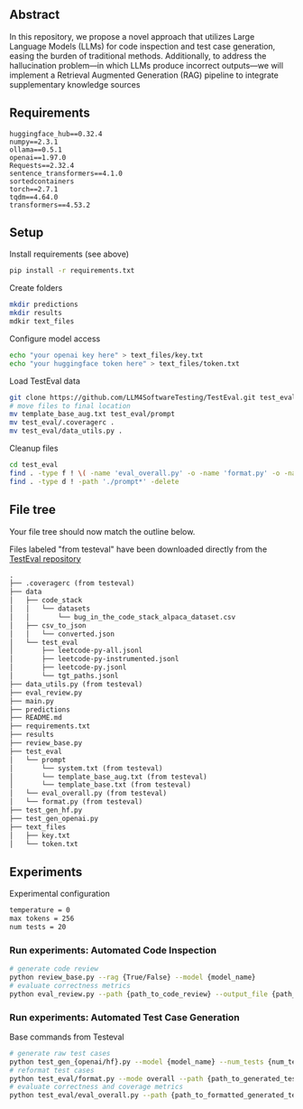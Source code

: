 ## Abstract

In this repository, we propose a novel approach that utilizes Large Language Models (LLMs) for code inspection and test case generation, easing the burden of traditional methods. Additionally, to address the hallucination problem&mdash;in which LLMs produce incorrect outputs&mdash;we will implement a Retrieval Augmented Generation (RAG) pipeline to integrate supplementary knowledge sources

## Requirements
```
huggingface_hub==0.32.4
numpy==2.3.1
ollama==0.5.1
openai==1.97.0
Requests==2.32.4
sentence_transformers==4.1.0
sortedcontainers
torch==2.7.1
tqdm==4.64.0
transformers==4.53.2
```

## Setup


Install requirements (see above)

```bash
pip install -r requirements.txt
```

Create folders
```bash
mkdir predictions
mkdir results
mdkir text_files
```

Configure model access

```bash
echo "your openai key here" > text_files/key.txt
echo "your huggingface token here" > text_files/token.txt
```

Load TestEval data
```bash
git clone https://github.com/LLM4SoftwareTesting/TestEval.git test_eval
# move files to final location
mv template_base_aug.txt test_eval/prompt
mv test_eval/.coveragerc . 
mv test_eval/data_utils.py .
```

Cleanup files
```bash
cd test_eval
find . -type f ! \( -name 'eval_overall.py' -o -name 'format.py' -o -name 'system.txt' -o -name 'template_base.txt' -o -name 'template_base_aug.txt' \) -delete
find . -type d ! -path './prompt*' -delete
```

## File tree
Your file tree should now match the outline below. 

Files labeled "from testeval" have been downloaded directly from the [TestEval repository](https://github.com/LLM4SoftwareTesting/TestEval) 
```md
.
├── .coveragerc (from testeval)
├── data
│   ├── code_stack
│   │   └── datasets
│   │       └── bug_in_the_code_stack_alpaca_dataset.csv
│   ├── csv_to_json
│   │   └── converted.json
│   └── test_eval
│       ├── leetcode-py-all.jsonl
│       ├── leetcode-py-instrumented.jsonl
│       ├── leetcode-py.jsonl
│       └── tgt_paths.jsonl
├── data_utils.py (from testeval)
├── eval_review.py
├── main.py
├── predictions
├── README.md
├── requirements.txt
├── results
├── review_base.py
├── test_eval
│   └── prompt 
│       └── system.txt (from testeval)
│       └── template_base_aug.txt (from testeval)
│       └── template_base.txt (from testeval)
│   └── eval_overall.py (from testeval)
│   └── format.py (from testeval)
├── test_gen_hf.py
├── test_gen_openai.py
├── text_files
│   ├── key.txt
│   └── token.txt

```

## Experiments

Experimental configuration
``` md
temperature = 0
max tokens = 256
num tests = 20
```

### Run experiments: Automated Code Inspection
```bash
# generate code review
python review_base.py --rag {True/False} --model {model_name}
# evaluate correctness metrics
python eval_review.py --path {path_to_code_review} --output_file {path_to_output}
```

### Run experiments: Automated Test Case Generation
Base commands from Testeval
```bash
# generate raw test cases
python test_gen_{openai/hf}.py --model {model_name} --num_tests {num_tests} --rag {True/False}
# reformat test cases
python test_eval/format.py --mode overall --path {path_to_generated_tests}
# evaluate correctness and coverage metrics
python test_eval/eval_overall.py --path {path_to_formatted_generated_tests}
```
